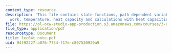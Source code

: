 ```yaml
---
content_type: resource
description: 'This file contains state functions, path dependent variables: heat and
  work, temperature, heat capacity and calculations with heat capacities.'
file: https://ol-ocw-studio-app-production.s3.amazonaws.com/courses/3-012-fundamentals-of-materials-science-fall-2005/94f92227a0767754f17ec807520929a9_lec04t_note.pdf
file_type: application/pdf
resourcetype: Document
title: lec04t_note.pdf
uid: 94f92227-a076-7754-f17e-c807520929a9
---
```

